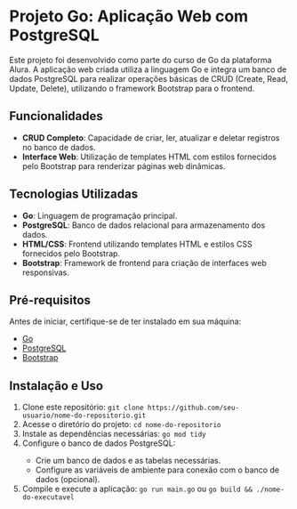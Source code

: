  <h1>Projeto Go: Aplicação Web com PostgreSQL</h1>

<p>Este projeto foi desenvolvido como parte do curso de Go da plataforma Alura. A aplicação web criada utiliza a linguagem Go e integra um banco de dados PostgreSQL para realizar operações básicas de CRUD (Create, Read, Update, Delete), utilizando o framework Bootstrap para o frontend.</p>

<h2>Funcionalidades</h2>
   <ul>
        <li><strong>CRUD Completo</strong>: Capacidade de criar, ler, atualizar e deletar registros no banco de dados.</li>
        <li><strong>Interface Web</strong>: Utilização de templates HTML com estilos fornecidos pelo Bootstrap para renderizar páginas web dinâmicas.</li>
   </ul>

<h2>Tecnologias Utilizadas</h2>
        <ul>
            <li><strong>Go</strong>: Linguagem de programação principal.</li>
            <li><strong>PostgreSQL</strong>: Banco de dados relacional para armazenamento dos dados.</li>
            <li><strong>HTML/CSS</strong>: Frontend utilizando templates HTML e estilos CSS fornecidos pelo Bootstrap.</li>
            <li><strong>Bootstrap</strong>: Framework de frontend para criação de interfaces web responsivas.</li>
        </ul>

  <h2>Pré-requisitos</h2>
        <p>Antes de iniciar, certifique-se de ter instalado em sua máquina:</p>
        <ul>
            <li><a href="https://go.dev/doc/install">Go</a></li>
            <li><a href="https://www.postgresql.org/download/">PostgreSQL</a></li>
            <li><a href="https://getbootstrap.com/docs/4.3/getting-started/download/">Bootstrap</a></li>
        </ul>

<h2>Instalação e Uso</h2>
        <ol>
            <li>Clone este repositório: <code>git clone https://github.com/seu-usuario/nome-do-repositorio.git</code></li>
            <li>Acesse o diretório do projeto: <code>cd nome-do-repositorio</code></li>
            <li>Instale as dependências necessárias: <code>go mod tidy</code></li>
            <li>Configure o banco de dados PostgreSQL:</li>
            <ul>
                <li>Crie um banco de dados e as tabelas necessárias.</li>
                <li>Configure as variáveis de ambiente para conexão com o banco de dados (opcional).</li>
            </ul>
            <li>Compile e execute a aplicação: <code>go run main.go</code> ou <code>go build &amp;&amp; ./nome-do-executavel</code></li>
        </ol>
